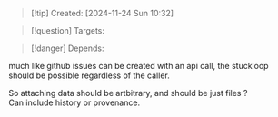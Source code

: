 
>[!tip] Created: [2024-11-24 Sun 10:32]

>[!question] Targets: 

>[!danger] Depends: 

much like github issues can be created with an api call, the stuckloop should be possible regardless of the caller.

So attaching data should be artbitrary, and should be just files ?  
Can include history or provenance.